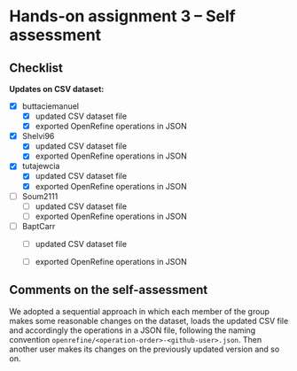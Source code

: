 # Hands-on assignment 3 – Self assessment

## Checklist

**Updates on CSV dataset:**

- [X] buttaciemanuel
    - [X] updated CSV dataset file
    - [X] exported OpenRefine operations in JSON
- [X] Shelvi96
    - [X] updated CSV dataset file
    - [X] exported OpenRefine operations in JSON
- [X] tutajewcia
    - [X] updated CSV dataset file
    - [X] exported OpenRefine operations in JSON
- [ ] Soum2111
    - [ ] updated CSV dataset file
    - [ ] exported OpenRefine operations in JSON
- [ ] BaptCarr
    - [ ] updated CSV dataset file
    - [ ] exported OpenRefine operations in JSON



## Comments on the self-assessment

We adopted a sequential approach in which each member of the group makes some reasonable changes on the dataset, loads the updated CSV file and accordingly the operations in a JSON file, following the naming convention `openrefine/<operation-order>-<github-user>.json`. Then another user makes its changes on the previously updated version and so on.